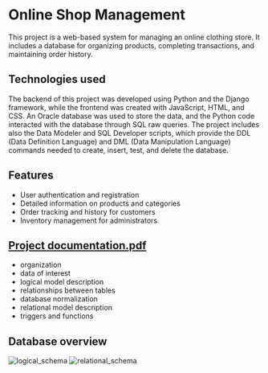 # Online Shop Management
This project is a web-based system for managing an online clothing store. It includes a database for organizing products, completing transactions, and maintaining order history.

## Technologies used
The backend of this project was developed using Python and the Django framework, while the frontend was created with JavaScript, HTML, and CSS. An Oracle database was used to store the data, and the Python code interacted with the database through SQL raw queries. 
The project includes also the Data Modeler and SQL Developer scripts, which provide the DDL (Data Definition Language) and DML (Data Manipulation Language) commands needed to create, insert, test, and delete the database.

## Features
* User authentication and registration
* Detailed information on products and categories
* Order tracking and history for customers
* Inventory management for administrators

## [Project documentation.pdf](https://github.com/aeerdna01/OnlineShopManagement/files/11396657/Project.documentation.pdf)
- organization
- data of interest
- logical model description
- relationships between tables
- database normalization
- relational model description
- triggers and functions

## Database overview
![logical_schema](https://user-images.githubusercontent.com/101983479/236171595-fcd47fac-d08d-420c-ab21-ec5c7613d44b.png)
![relational_schema](https://user-images.githubusercontent.com/101983479/236171638-623f9a88-d715-4940-882a-20cf01593f72.png)


